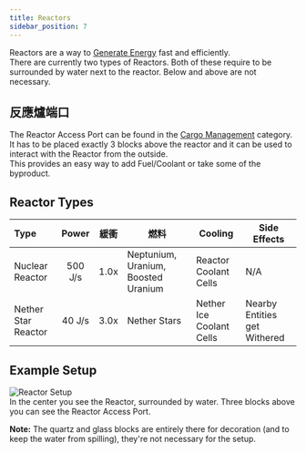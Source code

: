 ```yaml
---
title: Reactors
sidebar_position: 7
---
```


Reactors are a way to [Generate Energy](Electric-Machines) fast and efficiently.  
There are currently two types of Reactors. Both of these require to be surrounded by water next to the reactor. Below and above are not necessary.

## 反應爐端口

The Reactor Access Port can be found in the [Cargo Management](Cargo-Management) category.  
It has to be placed exactly 3 blocks above the reactor and it can be used to interact with the Reactor from the outside.  
This provides an easy way to add Fuel/Coolant or take some of the byproduct.

## Reactor Types

| Type                |  Power  |  緩衝  | 燃料                                  | Cooling                  | Side Effects                 |
|:------------------- |:-------:|:----:| ----------------------------------- | ------------------------ | ---------------------------- |
| Nuclear Reactor     | 500 J/s | 1.0x | Neptunium, Uranium, Boosted Uranium | Reactor Coolant Cells    | N/A                          |
| Nether Star Reactor | 40 J/s  | 3.0x | Nether Stars                        | Nether Ice Coolant Cells | Nearby Entities get Withered |

## Example Setup

![Reactor Setup](https://raw.githubusercontent.com/TheBusyBiscuit/Slimefun4-Wiki/master/images/multiblock-reactor.png)  
In the center you see the Reactor, surrounded by water. Three blocks above you can see the Reactor Access Port.

**Note:** The quartz and glass blocks are entirely there for decoration (and to keep the water from spilling), they're not necessary for the setup.
